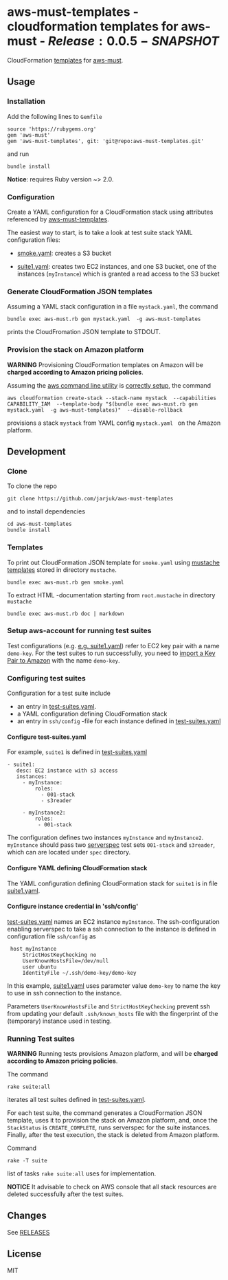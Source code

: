# aws-must-templates - cloudformation templates for aws-must - $Release:0.0.5-SNAPSHOT$

CloudFormation
[templates](https://rawgit.com/jarjuk/aws-must-templates/master/generated-docs/aws-must-templates.html)
for [aws-must](https://github.com/jarjuk/aws-must).

## Usage

### Installation

Add the following lines to `Gemfile`

    source 'https://rubygems.org'
	gem 'aws-must'
	gem 'aws-must-templates', git: 'git@repo:aws-must-templates.git'
	
and run

	bundle install
	
**Notice**: requires Ruby version ~> 2.0.

### Configuration

Create a YAML configuration for a CloudFormation stack using
attributes referenced by
[aws-must-templates](https://rawgit.com/jarjuk/aws-must-templates/master/generated-docs/aws-must-templates.html).

The easiest way to start, is to take a look at test suite stack YAML configuration files:

* [smoke.yaml](smoke.yaml): creates a S3 bucket

* [suite1.yaml](suite1.yaml): creates two EC2 instances, and one S3
  bucket, one of the instances (`myInstance`) which is granted a read
  access to the S3 bucket

### Generate CloudFormation JSON templates

Assuming a YAML stack configuration in a file `mystack.yaml`, the
command

	bundle exec	aws-must.rb gen mystack.yaml  -g aws-must-templates 
	
prints the CloudFromation JSON template to STDOUT.

### Provision the stack on Amazon platform

**WARNING** Provisioning CloudFormation templates on Amazon will be
**charged according to Amazon pricing policies**.

Assuming the [aws command line utility](https://aws.amazon.com/cli) is
[correctly setup](http://docs.aws.amazon.com/cli/latest/userguide/cli-chap-getting-set-up.html),
the command

	aws cloudformation create-stack --stack-name mystack  --capabilities CAPABILITY_IAM  --template-body "$(bundle exec	aws-must.rb gen mystack.yaml  -g aws-must-templates)"  --disable-rollback

provisions a stack `mystack` from YAML config `mystack.yaml ` on the
Amazon platform.

## Development

### Clone

To clone the repo

	git clone https://github.com/jarjuk/aws-must-templates
	
and to install dependencies

	cd aws-must-templates
	bundle install

### Templates

To print out CloudFormation JSON template for `smoke.yaml` using
[mustache templates](https://mustache.github.io/mustache.5.html)
stored in directory `mustache`.

	bundle exec aws-must.rb gen smoke.yaml

To extract HTML -documentation starting from `root.mustache` in
directory `mustache`


	bundle exec aws-must.rb doc | markdown


### Setup aws-account for running test suites

Test configurations (e.g. [e.g. suite1.yaml](suite1.yaml)) refer to
EC2 key pair with a name `demo-key`. For the test suites to run
successfully, you need to
[import a Key Pair to Amazon](http://docs.aws.amazon.com/AWSEC2/latest/UserGuide/ec2-key-pairs.html#how-to-generate-your-own-key-and-import-it-to-aws)
with the name `demo-key`.

### Configuring test suites

Configuration for a test suite include

* an entry in [test-suites.yaml](test-suites.yaml).
* a YAML configuration defining CloudFormation stack
* an entry in `ssh/config` -file for each instance defined in
  [test-suites.yaml](test-suites.yaml)


#### Configure test-suites.yaml

For example, `suite1` is defined in [test-suites.yaml](test-suites.yaml)

    - suite1:
       desc: EC2 instance with s3 access
       instances:
         - myInstance:
             roles:
               - 001-stack
               - s3reader
    
         - myInstance2:
             roles:
              - 001-stack


The configuration defines two instances `myInstance` and
`myInstance2`.  `myInstance` should pass two
[serverspec](http://serverspec.org/) test sets `001-stack` and
`s3reader`, which can are located under `spec` directory.



#### Configure YAML defining CloudFormation stack

The YAML configuration defining CloudFormation stack for `suite1` is
in file [suite1.yaml](suite1.yaml).


#### Configure instance credential in 'ssh/config'

[test-suites.yaml](test-suites.yaml) names an EC2 instance
`myInstance`.  The ssh-configuration enabling serverspec to take a ssh
connection to the instance is defined in configuration file
`ssh/config` as
 
     host myInstance
         StrictHostKeyChecking no
         UserKnownHostsFile=/dev/null
         user ubuntu
         IdentityFile ~/.ssh/demo-key/demo-key


In this example, [suite1.yaml](suite1.yaml) uses parameter value
`demo-key` to name the key to use in ssh connection to the instance.

Parameters `UserKnownHostsFile` and `StrictHostKeyChecking` prevent
ssh from updating your default `.ssh/known_hosts` file with the
fingerprint of the (temporary) instance used in testing.


### Running Test suites

**WARNING** Running tests provisions Amazon platform, and will be
**charged according to Amazon pricing policies**.

The command

	rake suite:all

iterates all test suites defined in
[test-suites.yaml](test-suites.yaml).

For each test suite, the command generates a CloudFormation JSON
template, uses it to provision the stack on Amazon platform, and, once
the `StackStatus` is `CREATE_COMPLETE`, runs serverspec for the suite
instances. Finally, after the test execution, the stack is deleted
from Amazon platform.

Command

	rake -T suite 
	
list of tasks `rake suite:all` uses for implementation.

**NOTICE** It advisable to check on AWS console that all stack
  resources are deleted successfully after the test suites.


## Changes

See [RELEASES](RELEASES.md)


## License 

MIT



